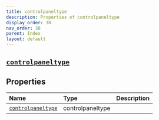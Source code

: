 ```yaml
---
title: controlpaneltype
description: Properties of controlpaneltype
display_order: 38
nav_order: 38
parent: Index
layout: default
---
```


##  [`controlpaneltype`](./controlpaneltype.html) 
## Properties
| Name | Type | Description |
|:-----|:-----|:------------|
| [`controlpaneltype`](./controlpaneltype.html) | controlpaneltype |  |


